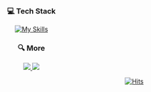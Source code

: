 <div align=center>




###  💻 Tech Stack

[![My Skills](https://skillicons.dev/icons?i=js,ts,react,nextjs,firebase)](https://skillicons.dev)
  
###  🔍 More

<a href="https://www.rallit.com/resumes/15901@psb4644/%EB%B0%95%EC%88%98%EB%B9%88" target="_blank"><img src="https://img.shields.io/badge/Portfolio-7d5fff?style=for-the-badge&logo=Notion&logoColor=white"/>
<a href="https://velog.io/@psb7391/" target="_blank"><img src="https://img.shields.io/badge/Blog-32ff7e?style=for-the-badge&logo=Apache&logoColor=black"/>
        

</div>
<div align=right>

[![Hits](https://hits.seeyoufarm.com/api/count/incr/badge.svg?url=https%3A%2F%2Fgithub.com%2FSiby1lA&count_bg=%2379C83D&title_bg=%23555555&icon=&icon_color=%23E7E7E7&title=hits&edge_flat=false)](https://hits.seeyoufarm.com)

</div>
